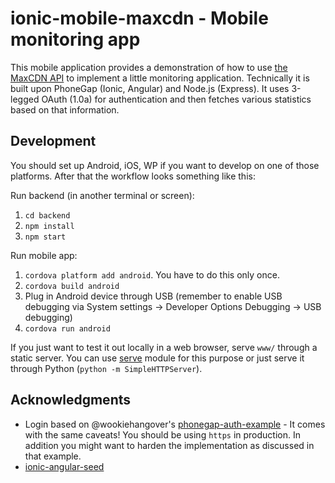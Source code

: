 # ionic-mobile-maxcdn - Mobile monitoring app

This mobile application provides a demonstration of how to use [the MaxCDN API](http://docs.maxcdn.com/) to implement a little monitoring application. Technically it is built upon PhoneGap (Ionic, Angular) and Node.js (Express). It uses 3-legged OAuth (1.0a) for authentication and then fetches various statistics based on that information.

## Development

You should set up Android, iOS, WP if you want to develop on one of those platforms. After that the workflow looks something like this:

Run backend (in another terminal or screen):

1. `cd backend`
2. `npm install`
3. `npm start`

Run mobile app:

1. `cordova platform add android`. You have to do this only once.
2. `cordova build android`
3. Plug in Android device through USB (remember to enable USB debugging via System settings -> Developer Options Debugging -> USB debugging)
4. `cordova run android`

If you just want to test it out locally in a web browser, serve `www/` through a static server. You can use [serve](https://npmjs.org/package/serve) module for this purpose or just serve it through Python (`python -m SimpleHTTPServer`).

## Acknowledgments

* Login based on @wookiehangover's [phonegap-auth-example](https://github.com/wookiehangover/phonegap-oauth-example) - It comes with the same caveats! You should be using `https` in production. In addition you might want to harden the implementation as discussed in that example.
* [ionic-angular-seed](https://github.com/driftyco/ionic-angular-cordova-seed)

